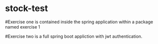# stock-test

#Exercise one is contained inside the spring application within a package named exercise 1

#Exercise two is a full spring boot appliction with jwt authentication. 
